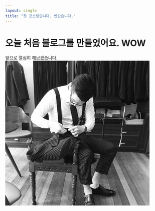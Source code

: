 ```yaml
---
layout: single
title: "첫 포스팅입니다. 반갑습니다."
---
```


# 오늘 처음 블로그를 만들었어요. WOW

앞으로 열심히 해보겠습니다.![허우주테일러](../images/2022-07-31-first/허우주테일러.jpg)
